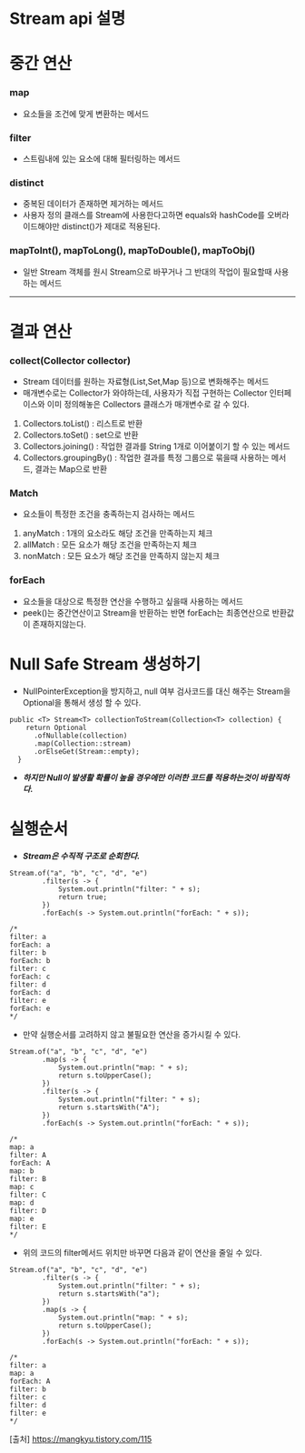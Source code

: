 # Stream api 설명

# 중간 연산
### map
- 요소들을 조건에 맞게 변환하는 메서드

### filter
- 스트림내에 있는 요소에 대해 필터링하는 메서드

### distinct
- 중복된 데이터가 존재하면 제거하는 메서드
- 사용자 정의 클래스를 Stream에 사용한다고하면 equals와 hashCode를 오버라이드해야만 distinct()가 제대로 적용된다.

### mapToInt(), mapToLong(), mapToDouble(), mapToObj()
- 일반 Stream 객체를 원시 Stream으로 바꾸거나 그 반대의 작업이 필요할때 사용하는 메서드


---

# 결과 연산

### collect(Collector collector)
- Stream 데이터를 원하는 자료형(List,Set,Map 등)으로 변화해주는 메서드
- 매개변수로는 Collector가 와야하는데, 사용자가 직접 구현하는 Collector 인터페이스와 이미 정의해놓은 Collectors 클래스가 매개변수로 갈 수 있다. 

1. Collectors.toList() : 리스트로 반환
2. Collectors.toSet() : set으로 반환
3. Collectors.joining() : 작업한 결과를 String 1개로 이어붙이기 할 수 있는 메서드
4. Collectors.groupingBy() : 작업한 결과를 특정 그룹으로 묶을때 사용하는 메서드, 결과는 Map으로 반환

### Match
- 요소들이 특정한 조건을 충족하는지 검사하는 메서드

1. anyMatch : 1개의 요소라도 해당 조건을 만족하는지 체크
2. allMatch : 모든 요소가 해당 조건을 만족하는지 체크
3. nonMatch : 모든 요소가 해당 조건을 만족하지 않는지 체크

### forEach
- 요소들을 대상으로 특정한 연산을 수행하고 싶을때 사용하는 메서드 
- peek()는 중간연산이고 Stream을 반환하는 반면 forEach는 최종연산으로 반환값이 존재하지않는다.

# Null Safe Stream 생성하기
- NullPointerException을 방지하고, null 여부 검사코드를 대신 해주는 Stream을 Optional을 통해서 생성 할 수 있다.
```
public <T> Stream<T> collectionToStream(Collection<T> collection) {
    return Optional
      .ofNullable(collection)
      .map(Collection::stream)
      .orElseGet(Stream::empty);
  }
```
- ***하지만 Null이 발생활 확률이 높을 경우에만 이러한 코드를 적용하는것이 바람직하다.***


# 실행순서
- ***Stream은 수직적 구조로 순회한다.***

```
Stream.of("a", "b", "c", "d", "e")
        .filter(s -> {
            System.out.println("filter: " + s);
            return true;
        })
        .forEach(s -> System.out.println("forEach: " + s));
        
/*
filter: a
forEach: a
filter: b
forEach: b
filter: c
forEach: c
filter: d
forEach: d
filter: e
forEach: e
*/
```

- 만약 실행순서를 고려하지 않고 불필요한 연산을 증가시킬 수 있다.
```
Stream.of("a", "b", "c", "d", "e")
        .map(s -> {
            System.out.println("map: " + s);
            return s.toUpperCase();
        })
        .filter(s -> {
            System.out.println("filter: " + s);
            return s.startsWith("A");
        })
        .forEach(s -> System.out.println("forEach: " + s));
        
/*
map: a
filter: A
forEach: A
map: b
filter: B
map: c
filter: C
map: d
filter: D
map: e
filter: E
*/
```

- 위의 코드의 filter메서드 위치만 바꾸면 다음과 같이 연산을 줄일 수 있다.
```
Stream.of("a", "b", "c", "d", "e")
        .filter(s -> {
            System.out.println("filter: " + s);
            return s.startsWith("a");
        })
        .map(s -> {
            System.out.println("map: " + s);
            return s.toUpperCase();
        })
        .forEach(s -> System.out.println("forEach: " + s));

/*
filter: a
map: a
forEach: A
filter: b
filter: c
filter: d
filter: e
*/
```

[출처] https://mangkyu.tistory.com/115
